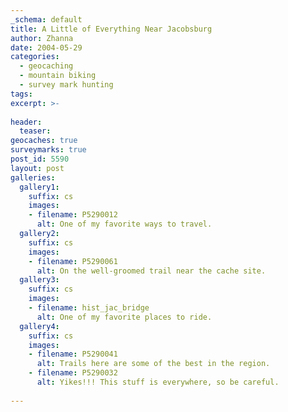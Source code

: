 ```yaml
---
_schema: default
title: A Little of Everything Near Jacobsburg
author: Zhanna
date: 2004-05-29
categories:
  - geocaching
  - mountain biking
  - survey mark hunting
tags:
excerpt: >- 
  
header:
  teaser:
geocaches: true
surveymarks: true
post_id: 5590
layout: post    
galleries:
  gallery1:
    suffix: cs
    images:
    - filename: P5290012
      alt: One of my favorite ways to travel.
  gallery2:
    suffix: cs
    images:
    - filename: P5290061
      alt: On the well-groomed trail near the cache site.      
  gallery3:
    suffix: cs
    images:
    - filename: hist_jac_bridge
      alt: One of my favorite places to ride.
  gallery4:
    suffix: cs
    images:
    - filename: P5290041
      alt: Trails here are some of the best in the region.  
    - filename: P5290032
      alt: Yikes!!! This stuff is everywhere, so be careful.              
           
---
```

